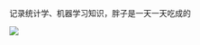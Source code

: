 记录统计学、机器学习知识，胖子是一天一天吃成的 

![](https://ss1.bdstatic.com/70cFvXSh_Q1YnxGkpoWK1HF6hhy/it/u=3477355638,3543452711&fm=26&gp=0.jpg)  


